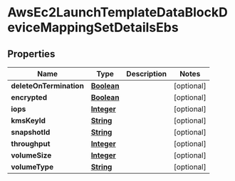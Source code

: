 

# AwsEc2LaunchTemplateDataBlockDeviceMappingSetDetailsEbs


## Properties

| Name | Type | Description | Notes |
|------------ | ------------- | ------------- | -------------|
|**deleteOnTermination** | [**Boolean**](Boolean.md) |  |  [optional] |
|**encrypted** | [**Boolean**](Boolean.md) |  |  [optional] |
|**iops** | [**Integer**](Integer.md) |  |  [optional] |
|**kmsKeyId** | [**String**](String.md) |  |  [optional] |
|**snapshotId** | [**String**](String.md) |  |  [optional] |
|**throughput** | [**Integer**](Integer.md) |  |  [optional] |
|**volumeSize** | [**Integer**](Integer.md) |  |  [optional] |
|**volumeType** | [**String**](String.md) |  |  [optional] |



